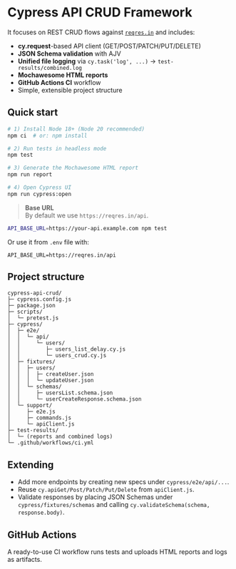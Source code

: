 # Cypress API CRUD Framework

It focuses on REST CRUD flows against [`reqres.in`](https://reqres.in) and includes:

- **cy.request**-based API client (GET/POST/PATCH/PUT/DELETE)
- **JSON Schema validation** with AJV
- **Unified file logging** via `cy.task('log', ...)` → `test-results/combined.log`
- **Mochawesome HTML reports**
- **GitHub Actions CI** workflow
- Simple, extensible project structure

## Quick start

```bash
# 1) Install Node 18+ (Node 20 recommended)
npm ci  # or: npm install

# 2) Run tests in headless mode
npm test

# 3) Generate the Mochawesome HTML report
npm run report

# 4) Open Cypress UI
npm run cypress:open
```

> **Base URL**  
By default we use `https://reqres.in/api`.
```bash
API_BASE_URL=https://your-api.example.com npm test
```
Or use it from `.env` file with:
```
API_BASE_URL=https://reqres.in/api
```

## Project structure

```
cypress-api-crud/
├─ cypress.config.js
├─ package.json
├─ scripts/
│  └─ pretest.js
├─ cypress/
│  ├─ e2e/
│  │  └─ api/
│  │     └─ users/
│  │        ├─ users_list_delay.cy.js
│  │        └─ users_crud.cy.js
│  ├─ fixtures/
│  │  ├─ users/
│  │  │  ├─ createUser.json
│  │  │  └─ updateUser.json
│  │  └─ schemas/
│  │     ├─ usersList.schema.json
│  │     └─ userCreateResponse.schema.json
│  └─ support/
│     ├─ e2e.js
│     ├─ commands.js
│     └─ apiClient.js
├─ test-results/
│  └─ (reports and combined logs)
└─ .github/workflows/ci.yml
```

## Extending

- Add more endpoints by creating new specs under `cypress/e2e/api/...`.
- Reuse `cy.apiGet/Post/Patch/Put/Delete` from `apiClient.js`.
- Validate responses by placing JSON Schemas under `cypress/fixtures/schemas` and calling `cy.validateSchema(schema, response.body)`.

## GitHub Actions

A ready-to-use CI workflow runs tests and uploads HTML reports and logs as artifacts.